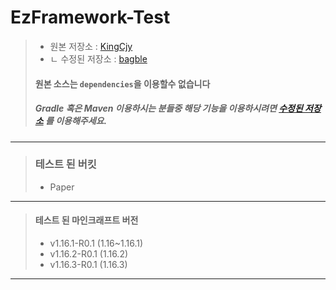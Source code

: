 # EzFramework-Test

> * 원본 저장소 : [KingCjy](https://github.com/KingCjy/ezframework)
> * ㄴ 수정된 저장소 : [bagble](https://github.com/bagble/ezframework)
>
> #### 원본 소스는 `dependencies`을 이용할수 없습니다
> ##### Gradle 혹은 Maven 이용하시는 분들중 해당 기능을 이용하시려면 [수정된 저장소](https://github.com/bagble/ezframework) 를 이용해주세요.
---
> ### 테스트 된 버킷
> * Paper
---
> #### 테스트 된 마인크래프트 버전
> * v1.16.1-R0.1 (1.16~1.16.1)
> * v1.16.2-R0.1 (1.16.2)
> * v1.16.3-R0.1 (1.16.3)
---